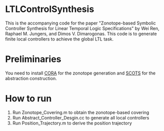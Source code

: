 # LTLControlSynthesis

This is the accompanying code for the paper "Zonotope-based Symbolic Controller Synthesis for Linear Temporal Logic Specifications" by Wei Ren, Raphael M. Jungers, and Dimos V. Dimarogonas. This code is to generate finite local controllers to achieve the global LTL task.

# Preliminaries 
You need to install [CORA](https://tumcps.github.io/CORA/) for the zonotope generation and [SCOTS](https://gitlab.lrz.de/hcs/scots) for the abstraction construction. 

# How to run
1. Run Zonotope_Covering.m to obtain the zonotope-based covering
2. Run Abstract_Controller_Desgin.cc to generate all local controllers 
3. Run Position_Trajectory.m to derive the position trajectory
